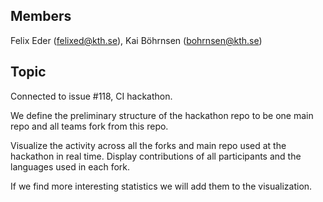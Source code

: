 ## Members
Felix Eder (felixed@kth.se), Kai Böhrnsen (bohrnsen@kth.se)

## Topic
Connected to issue #118, CI hackathon.

We define the preliminary structure of the hackathon repo to be one main repo and all teams fork from this repo.

Visualize the activity across all the forks and main repo used at the hackathon in real time. Display contributions of all participants and the languages used in each fork.

If we find more interesting statistics we will add them to the visualization.
